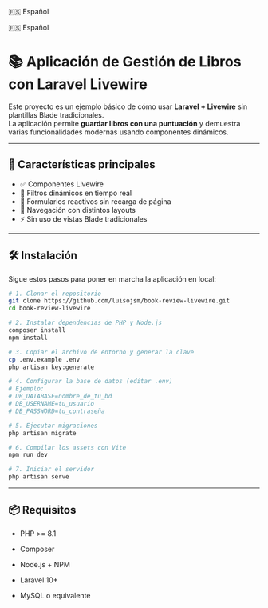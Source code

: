 🇪🇸 Español

🇪🇸 Español
# 📚 Aplicación de Gestión de Libros con Laravel Livewire

Este proyecto es un ejemplo básico de cómo usar **Laravel + Livewire** sin plantillas Blade tradicionales.  
La aplicación permite **guardar libros con una puntuación** y demuestra varias funcionalidades modernas usando componentes dinámicos.

---

## 🚀 Características principales

- ✅ Componentes Livewire
- 🔎 Filtros dinámicos en tiempo real
- 📝 Formularios reactivos sin recarga de página
- 🧭 Navegación con distintos layouts
- ⚡ Sin uso de vistas Blade tradicionales

---

## 🛠️ Instalación

Sigue estos pasos para poner en marcha la aplicación en local:

```bash
# 1. Clonar el repositorio
git clone https://github.com/luisojsm/book-review-livewire.git
cd book-review-livewire

# 2. Instalar dependencias de PHP y Node.js
composer install
npm install

# 3. Copiar el archivo de entorno y generar la clave
cp .env.example .env
php artisan key:generate

# 4. Configurar la base de datos (editar .env)
# Ejemplo:
# DB_DATABASE=nombre_de_tu_bd
# DB_USERNAME=tu_usuario
# DB_PASSWORD=tu_contraseña

# 5. Ejecutar migraciones
php artisan migrate

# 6. Compilar los assets con Vite
npm run dev

# 7. Iniciar el servidor
php artisan serve
```

---
## 📦 Requisitos
- PHP >= 8.1

- Composer

- Node.js + NPM

- Laravel 10+

- MySQL o equivalente
